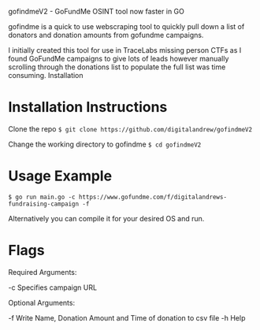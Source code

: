 gofindmeV2 - GoFundMe OSINT tool now faster in GO

gofindme is a quick to use webscraping tool to quickly pull down a list of donators and donation amounts from gofundme campaigns.

I initially created this tool for use in TraceLabs missing person CTFs as I found GoFundMe campaigns to give lots of leads however manually scrolling through the donations list to populate the full list was time consuming.
Installation

# Installation Instructions
Clone the repo
`$ git clone https://github.com/digitalandrew/gofindmeV2`

Change the working directory to gofindme
`$ cd gofindmeV2`

# Usage Example

`$ go run main.go -c https://www.gofundme.com/f/digitalandrews-fundraising-campaign -f`

Alternatively you can compile it for your desired OS and run. 

# Flags
Required Arguments:

 -c         Specifies campaign URL
 
Optional Arguments:
 
 -f         Write Name, Donation Amount and Time of donation to csv file
 -h         Help
 
